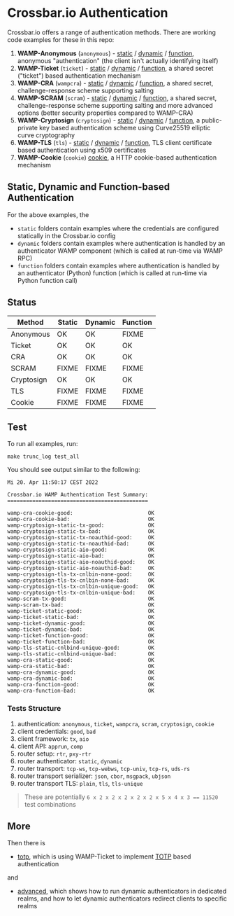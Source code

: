 # Crossbar.io Authentication

Crossbar.io offers a range of authentication methods. There are working code examples for these in this repo:

1. **WAMP-Anonymous** (`anonymous`) - [static](anonymous/static) / [dynamic](anonymous/dynamic) / [function](anonymous/function), anonymous "authentication" (the client isn't actually identifying itself)
2. **WAMP-Ticket** (`ticket`) - [static](ticket/static) / [dynamic](ticket/dynamic) / [function](ticket/function), a shared secret ("ticket") based authentication mechanism
3. **WAMP-CRA** (`wampcra`) - [static](wampcra/static) / [dynamic](wampcra/dynamic) / [function](wampcra/function), a shared secret, challenge-response scheme supporting salting
4. **WAMP-SCRAM** (`scram`) - [static](scram/static) / [dynamic](scram/dynamic) / [function](scram/function), a shared secret, challenge-response scheme supporting salting and more advanced options (better security properties compared to WAMP-CRA)
5. **WAMP-Cryptosign** (`cryptosign`) - [static](cryptosign/static) / [dynamic](cryptosign/dynamic) / [function](cryptosign/function), a public-private key based authentication scheme using Curve25519 elliptic curve cryptography
6. **WAMP-TLS** (`tls`) - [static](tls/static) / [dynamic](tls/dynamic) / [function](tls/function), TLS client certificate based authentication using x509 certificates
7. **WAMP-Cookie** (`cookie`) [cookie](cookie), a HTTP cookie-based authentication mechanism

## Static, Dynamic and Function-based Authentication

For the above examples, the

* `static` folders contain examples where the credentials are configured statically in the Crossbar.io config
* `dynamic` folders contain examples where authentication is handled by an authenticator WAMP component (which is called at run-time via WAMP RPC)
* `function` folders contain examples where authentication is handled by an authenticator (Python) function (which is called at run-time via Python function call)

## Status

Method | Static | Dynamic | Function
-- | -- | -- | --
Anonymous | OK | OK | FIXME
Ticket | OK | OK | OK
CRA | OK | OK | OK
SCRAM | FIXME | FIXME | FIXME
Cryptosign | OK | OK | OK
TLS | FIXME | FIXME | FIXME
Cookie | FIXME | FIXME | FIXME

## Test

To run all examples, run:

```
make trunc_log test_all
```

You should see output similar to the following:

```
Mi 20. Apr 11:50:17 CEST 2022

Crossbar.io WAMP Authentication Test Summary:
=============================================

wamp-cra-cookie-good:                        OK
wamp-cra-cookie-bad:                         OK
wamp-cryptosign-static-tx-good:              OK
wamp-cryptosign-static-tx-bad:               OK
wamp-cryptosign-static-tx-noauthid-good:     OK
wamp-cryptosign-static-tx-noauthid-bad:      OK
wamp-cryptosign-static-aio-good:             OK
wamp-cryptosign-static-aio-bad:              OK
wamp-cryptosign-static-aio-noauthid-good:    OK
wamp-cryptosign-static-aio-noauthid-bad:     OK
wamp-cryptosign-tls-tx-cnlbin-none-good:     OK
wamp-cryptosign-tls-tx-cnlbin-none-bad:      OK
wamp-cryptosign-tls-tx-cnlbin-unique-good:   OK
wamp-cryptosign-tls-tx-cnlbin-unique-bad:    OK
wamp-scram-tx-good:                          OK
wamp-scram-tx-bad:                           OK
wamp-ticket-static-good:                     OK
wamp-ticket-static-bad:                      OK
wamp-ticket-dynamic-good:                    OK
wamp-ticket-dynamic-bad:                     OK
wamp-ticket-function-good:                   OK
wamp-ticket-function-bad:                    OK
wamp-tls-static-cnlbind-unique-good:         OK
wamp-tls-static-cnlbind-unique-bad:          OK
wamp-cra-static-good:                        OK
wamp-cra-static-bad:                         OK
wamp-cra-dynamic-good:                       OK
wamp-cra-dynamic-bad:                        OK
wamp-cra-function-good:                      OK
wamp-cra-function-bad:                       OK
```

### Tests Structure

1. authentication: `anonymous`, `ticket`, `wampcra`, `scram`, `cryptosign`, `cookie`
2. client credentials: `good`, `bad`
3. client framework: `tx`, `aio`
4. client API: `apprun`, `comp`
5. router setup: `rtr`, `pxy-rtr`
6. router authenticator: `static`, `dynamic`
7. router transport: `tcp-ws`, `tcp-webws`, `tcp-univ`, `tcp-rs`, `uds-rs`
8. router transport serializer: `json`, `cbor`, `msgpack`, `ubjson`
9. router transport TLS: `plain`, `tls`, `tls-unique`

> These are potentially `6 x 2 x 2 x 2 x 2 x 2 x 5 x 4 x 3 == 11520` test combinations

## More

Then there is

* [totp](ticket/totp), which is using WAMP-Ticket to implement [TOTP](https://en.wikipedia.org/wiki/Time-based_One-time_Password_Algorithm) based authentication

and

* [advanced](advanced), which shows how to run dynamic authenticators in dedicated realms, and how to let dynamic authenticators redirect clients to specific realms

